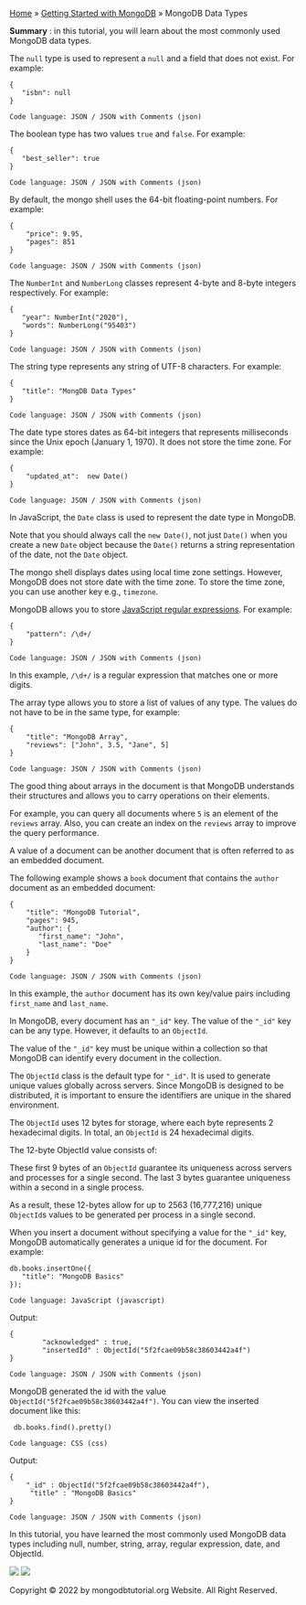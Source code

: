 

[Home](https://www.mongodbtutorial.org/) » [Getting Started with
MongoDB](https://www.mongodbtutorial.org/getting-started/) » MongoDB Data
Types



 **Summary** : in this tutorial, you will learn about the most commonly used
MongoDB data types.



The `null` type is used to represent a `null` and a field that does not exist.
For example:


    
    
    { 
       "isbn": null 
    }
    
    Code language: JSON / JSON with Comments (json)



The boolean type has two values `true` and `false`. For example:


    
    
    { 
       "best_seller": true 
    }
    
    Code language: JSON / JSON with Comments (json)



By default, the mongo shell uses the 64-bit floating-point numbers. For
example:


    
    
    { 
        "price": 9.95, 
        "pages": 851 
    }
    
    Code language: JSON / JSON with Comments (json)



The `NumberInt` and `NumberLong` classes represent 4-byte and 8-byte integers
respectively. For example:


    
    
    {
       "year": NumberInt("2020"),
       "words": NumberLong("95403")
    }
    
    Code language: JSON / JSON with Comments (json)



The string type represents any string of UTF-8 characters. For example:


    
    
    {
       "title": "MongDB Data Types"
    }
    
    Code language: JSON / JSON with Comments (json)



The date type stores dates as 64-bit integers that represents milliseconds
since the Unix epoch (January 1, 1970). It does not store the time zone. For
example:


    
    
    {
        "updated_at":  new Date()
    }
    
    Code language: JSON / JSON with Comments (json)



In JavaScript, the `Date` class is used to represent the date type in MongoDB.



Note that you should always call the `new Date()`, not just `Date()` when you
create a new `Date` object because the `Date()` returns a string
representation of the date, not the `Date` object.



The mongo shell displays dates using local time zone settings. However,
MongoDB does not store date with the time zone. To store the time zone, you
can use another key e.g., `timezone`.



MongoDB allows you to store [JavaScript regular
expressions](https://www.javascripttutorial.net/javascript-regex/). For
example:


    
    
    {
        "pattern": /\d+/
    }
    
    Code language: JSON / JSON with Comments (json)



In this example, `/\d+/` is a regular expression that matches one or more
digits.



The array type allows you to store a list of values of any type. The values do
not have to be in the same type, for example:


    
    
    {
        "title": "MongoDB Array",
        "reviews": ["John", 3.5, "Jane", 5]
    }
    
    Code language: JSON / JSON with Comments (json)



The good thing about arrays in the document is that MongoDB understands their
structures and allows you to carry operations on their elements.



For example, you can query all documents where `5` is an element of the
`reviews` array. Also, you can create an index on the `reviews` array to
improve the query performance.



A value of a document can be another document that is often referred to as an
embedded document.



The following example shows a `book` document that contains the `author`
document as an embedded document:


    
    
    {
        "title": "MongoDB Tutorial",
        "pages": 945,
        "author": {
           "first_name": "John",
           "last_name": "Doe"
        }
    }
    
    Code language: JSON / JSON with Comments (json)



In this example, the `author` document has its own key/value pairs including
`first_name` and `last_name`.



In MongoDB, every document has an `"_id"` key. The value of the `"_id"` key
can be any type. However, it defaults to an `ObjectId`.



The value of the `"_id"` key must be unique within a collection so that
MongoDB can identify every document in the collection.



The `ObjectId` class is the default type for `"_id"`. It is used to generate
unique values globally across servers. Since MongoDB is designed to be
distributed, it is important to ensure the identifiers are unique in the
shared environment.



The `ObjectId` uses 12 bytes for storage, where each byte represents 2
hexadecimal digits. In total, an `ObjectId` is 24 hexadecimal digits.



The 12-byte ObjectId value consists of:



These first 9 bytes of an `ObjectId` guarantee its uniqueness across servers
and processes for a single second. The last 3 bytes guarantee uniqueness
within a second in a single process.



As a result, these 12-bytes allow for up to 2563 (16,777,216) unique
`ObjectId`s values to be generated per process in a single second.



When you insert a document without specifying a value for the `"_id"` key,
MongoDB automatically generates a unique id for the document. For example:


    
    
    db.books.insertOne({
       "title": "MongoDB Basics"
    });
    
    Code language: JavaScript (javascript)



Output:


    
    
    {
            "acknowledged" : true,
            "insertedId" : ObjectId("5f2fcae09b58c38603442a4f")
    }
    
    Code language: JSON / JSON with Comments (json)



MongoDB generated the id with the value
`ObjectId("5f2fcae09b58c38603442a4f")`. You can view the inserted document
like this:


    
    
     db.books.find().pretty()
    
    Code language: CSS (css)



Output:


    
    
    { 
        "_id" : ObjectId("5f2fcae09b58c38603442a4f"), 
         "title" : "MongoDB Basics" 
    }
    
    Code language: JSON / JSON with Comments (json)



In this tutorial, you have learned the most commonly used MongoDB data types
including null, number, string, array, regular expression, date, and ObjectId.

![](https://www.mongodbtutorial.org/wp-content/themes/evolution/img/left.svg)
![](https://www.mongodbtutorial.org/wp-content/themes/evolution/img/right.svg)


Copyright © 2022 by mongodbtutorial.org Website. All Right Reserved.

